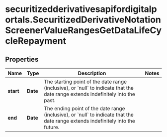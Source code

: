 # securitizedderivativesapifordigitalportals.SecuritizedDerivativeNotationScreenerValueRangesGetDataLifeCycleRepayment

## Properties

Name | Type | Description | Notes
------------ | ------------- | ------------- | -------------
**start** | **Date** | The starting point of the date range (inclusive), or &#x60;null&#x60; to indicate that the date range extends indefinitely into the past. | 
**end** | **Date** | The ending point of the date range (inclusive), or &#x60;null&#x60; to indicate that the date range extends indefinitely into the future. | 


